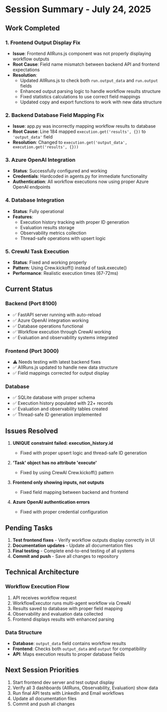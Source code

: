 # Session Summary - July 24, 2025

## Work Completed

### 1. Frontend Output Display Fix
- **Issue**: Frontend AllRuns.js component was not properly displaying workflow outputs
- **Root Cause**: Field name mismatch between backend API and frontend expectations
- **Resolution**: 
  - Updated AllRuns.js to check both `run.output_data` and `run.output` fields
  - Enhanced output parsing logic to handle workflow results structure
  - Fixed statistics calculations to use correct field mappings
  - Updated copy and export functions to work with new data structure

### 2. Backend Database Field Mapping Fix
- **Issue**: app.py was incorrectly mapping workflow results to database
- **Root Cause**: Line 184 mapped `execution.get('results', {})` to `'output_data'` field
- **Resolution**: Changed to `execution.get('output_data', execution.get('results', {}))`

### 3. Azure OpenAI Integration
- **Status**: Successfully configured and working
- **Credentials**: Hardcoded in agents.py for immediate functionality
- **Authentication**: All workflow executions now using proper Azure OpenAI endpoints

### 4. Database Integration
- **Status**: Fully operational
- **Features**: 
  - Execution history tracking with proper ID generation
  - Evaluation results storage
  - Observability metrics collection
  - Thread-safe operations with upsert logic

### 5. CrewAI Task Execution
- **Status**: Fixed and working properly
- **Pattern**: Using Crew.kickoff() instead of task.execute()
- **Performance**: Realistic execution times (67-72ms)

## Current Status

### Backend (Port 8100)
- ✅ FastAPI server running with auto-reload
- ✅ Azure OpenAI integration working
- ✅ Database operations functional
- ✅ Workflow execution through CrewAI working
- ✅ Evaluation and observability systems integrated

### Frontend (Port 3000)
- ⚠️ Needs testing with latest backend fixes
- ✅ AllRuns.js updated to handle new data structure
- ✅ Field mappings corrected for output display

### Database
- ✅ SQLite database with proper schema
- ✅ Execution history populated with 22+ records
- ✅ Evaluation and observability tables created
- ✅ Thread-safe ID generation implemented

## Issues Resolved

1. **UNIQUE constraint failed: execution_history.id**
   - Fixed with proper upsert logic and thread-safe ID generation
   
2. **'Task' object has no attribute 'execute'**
   - Fixed by using CrewAI Crew.kickoff() pattern
   
3. **Frontend only showing inputs, not outputs**
   - Fixed field mapping between backend and frontend
   
4. **Azure OpenAI authentication errors**
   - Fixed with proper credential configuration

## Pending Tasks

1. **Test frontend fixes** - Verify workflow outputs display correctly in UI
2. **Documentation updates** - Update all documentation files
3. **Final testing** - Complete end-to-end testing of all systems
4. **Commit and push** - Save all changes to repository

## Technical Architecture

### Workflow Execution Flow
1. API receives workflow request
2. WorkflowExecutor runs multi-agent workflow via CrewAI
3. Results saved to database with proper field mapping
4. Observability and evaluation data collected
5. Frontend displays results with enhanced parsing

### Data Structure
- **Database**: `output_data` field contains workflow results
- **Frontend**: Checks both `output_data` and `output` for compatibility
- **API**: Maps execution results to proper database fields

## Next Session Priorities

1. Start frontend dev server and test output display
2. Verify all 3 dashboards (AllRuns, Observability, Evaluation) show data
3. Run final API tests with LinkedIn and Email workflows
4. Update all documentation files
5. Commit and push all changes